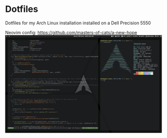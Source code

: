 # Dotfiles
Dotfiles for my Arch Linux installation installed on a Dell Precision 5550

Neovim config: https://github.com/masters-of-cats/a-new-hope
![current setup](live.png)
